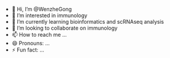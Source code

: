 - 👋 Hi, I’m @WenzheGong
- 👀 I’m interested in immunology
- 🌱 I’m currently learning bioinformatics and scRNAseq analysis
- 💞️ I’m looking to collaborate on immunology
- 📫 How to reach me ...
- 😄 Pronouns: ...
- ⚡ Fun fact: ...

<!---
WenzheGong/WenzheGong is a ✨ special ✨ repository because its `README.md` (this file) appears on your GitHub profile.
You can click the Preview link to take a look at your changes.
--->
